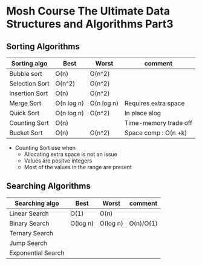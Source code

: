 # Mosh Course The Ultimate Data Structures and Algorithms Part3

## Sorting Algorithms

| Sorting algo   | Best       | Worst      | comment               |
| -------------- | ---------- | ---------- | --------------------- |
| Bubble sort    | O(n)       | O(n^2)     |                       |
| Selection Sort | O(n^2)     | O(n^2)     |                       |
| Insertion Sort | O(n)       | O(n^2)     |                       |
| Merge Sort     | O(n log n) | O(n log n) | Requires extra space  |
| Quick Sort     | O(n log n) | O(n^2)     | In place alog         |
| Counting Sort  | O(n)       |            | Time-memory trade off |
| Bucket Sort    | O(n)       | O(n^2)     | Space comp : O(n +k)  |

- Counting Sort use when
  - Allocating extra space is not an issue
  - Values are positve integers
  - Most of the values in the range are present

## Searching Algorithms

| Searching algo     | Best     | Worst    | comment   |
| ------------------ | -------- | -------- | --------- |
| Linear Search      | O(1)     | O(n)     |           |
| Binary Search      | O(log n) | O(log n) | O(n)/O(1) |
| Ternary Search     |          |          |           |
| Jump Search        |          |          |           |
| Exponential Search |          |          |           |
